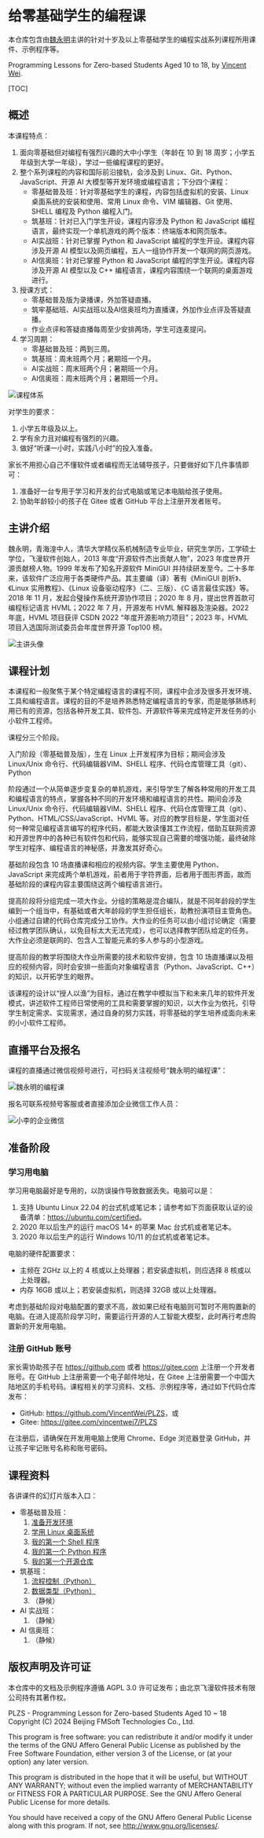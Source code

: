 # 给零基础学生的编程课

本仓库包含由[魏永明](https://github.com/VincentWei)主讲的针对十岁及以上零基础学生的编程实战系列课程所用课件、示例程序等。

Programming Lessons for Zero-based Students Aged 10 to 18, by [Vincent Wei](https://github.com/VincentWei).

[TOC]

## 概述

本课程特点：

1. 面向零基础但对编程有强烈兴趣的大中小学生（年龄在 10 到 18 周岁；小学五年级到大学一年级），学过一些编程课程的更好。
1. 整个系列课程的内容和国际前沿接轨，会涉及到 Linux、Git、Python、JavaScript、开源 AI 大模型等开发环境或编程语言；下分四个课程：
   - 零基础普及班：针对零基础学生的课程，内容包括虚拟机的安装、Linux 桌面系统的安装和使用、常用 Linux 命令、VIM 编辑器、Git 使用、SHELL 编程及 Python 编程入门。
   - 筑基班：针对已入门学生开设，课程内容涉及 Python 和 JavaScript 编程语言，最终实现一个单机游戏的两个版本：终端版本和网页版本。
   - AI实战班：针对已掌握 Python 和 JavaScript 编程的学生开设。课程内容涉及开源 AI 模型以及网页编程，五人一组协作开发一个联网的网页游戏。
   - AI信奥班：针对已掌握 Python 和 JavaScript 编程的学生开设。课程内容涉及开源 AI 模型以及 C++ 编程语言，课程内容围绕一个联网的桌面游戏进行。
1. 授课方式：
   - 零基础普及版为录播课，外加答疑直播。
   - 筑牢基础班、AI实战班以及AI信奥班均为直播课，外加作业点评及答疑直播。
   - 作业点评和答疑直播每周至少安排两场，学生可连麦提问。
1. 学习周期：
   - 零基础普及班：两到三周。
   - 筑基班：周末班两个月；暑期班一个月。
   - AI实战班：周末班两个月；暑期班一个月。
   - AI信奥班：周末班两个月；暑期班一个月。

![课程体系](slides/course-framework.svg)

对学生的要求：

1. 小学五年级及以上。
1. 学有余力且对编程有强烈的兴趣。
1. 做好“听课一小时，实践八小时”的投入准备。

家长不用担心自己不懂软件或者编程而无法辅导孩子，只要做好如下几件事情即可：

1. 准备好一台专用于学习和开发的台式电脑或笔记本电脑给孩子使用。
1. 协助年龄较小的孩子在 Gitee 或者 GitHub 平台上注册开发者账号。

## 主讲介绍

魏永明，青海湟中人，清华大学精仪系机械制造专业毕业，研究生学历，工学硕士学位，飞漫软件创始人，2013 年度“开源软件杰出贡献人物”，2023 年度世界开源贡献榜人物。1999 年发布了知名开源软件 MiniGUI 并持续研发至今。二十多年来，该软件广泛应用于各类硬件产品。其主要编（译）著有《MiniGUI 剖析》、《Linux 实用教程》、《Linux 设备驱动程序》（二、三版）、《C 语言最佳实践》等。2018 年 11 月，发起合璧操作系统开源协作项目；2020 年 8 月，提出世界首款可编程标记语言 HVML；2022 年 7 月，开源发布 HVML 解释器及渲染器。2022 年底，HVML 项目获评 CSDN 2022 “年度开源影响力项目”；2023 年，HVML 项目入选国际测试委员会年度世界开源 Top100 榜。

![主讲头像](slides/vincent-wei.jpg)

## 课程计划

本课程和一般聚焦于某个特定编程语言的课程不同，课程中会涉及很多开发环境、工具和编程语言。课程的目的不是培养熟悉特定编程语言的专家，而是能够熟练利用已有的资源，包括各种开发工具、软件包、开源软件等来完成特定开发任务的小小软件工程师。

课程分三个阶段。

入门阶段（零基础普及版），生在 Linux 上开发程序为目标；期间会涉及 Linux/Unix 命令行、代码编辑器VIM、SHELL 程序、代码仓库管理工具（git）、Python

阶段通过一个从简单逐步变复杂的单机游戏，来引导学生了解各种常用的开发工具和编程语言的特点，掌握各种不同的开发环境和编程语言的共性。期间会涉及 Linux/Unix 命令行、代码编辑器VIM、SHELL 程序、代码仓库管理工具（git）、Python、HTML/CSS/JavaScript、HVML 等。对应的教学目标是，学生面对任何一种常见编程语言编写的程序代码，都能大致读懂其工作流程，借助互联网资源和开源世界中的各种已有软件包和代码，能够实现自己需要的增强功能，最终破除学生对程序、编程语言的神秘感，并激发其好奇心。

基础阶段包含 10 场直播课和相应的视频内容。学生主要使用 Python、JavaScript 来完成两个单机游戏，前者用于字符界面，后者用于图形界面，故而基础阶段的课程内容主要围绕这两个编程语言进行。

提高阶段将分组完成一项大作业。分组的策略是混合编队，就是不同年龄段的学生编到一个组当中，有基础或者大年龄段的学生担任组长，助教扮演项目主管角色。小组通过自建的代码仓库完成分工协作。大作业的任务可以由小组讨论确定（需要经过教学团队确认，以免目标太大无法完成），也可以选择教学团队给定的任务。大作业必须是联网的、包含人工智能元素的多人参与的小型游戏。

提高阶段的教学将围绕大作业所需要的技术和软件安排，包含 10 场直播课以及相应的视频内容，同时会安排一些面向对象编程语言（Python、JavaScript、C++）的知识，以开拓学生的眼界。

该课程的设计以“授人以渔”为目标，通过在教学中模拟当下和未来几年的软件开发模式，讲述软件工程师日常使用的工具和需要掌握的知识，以大作业为依托，引导学生制定需求、实现需求，通过自身的努力实践，将零基础的学生培养成面向未来的小小软件工程师。

## 直播平台及报名

课程的直播通过微信视频号进行，可扫码关注视频号“魏永明的编程课”：

![魏永明的编程课](https://courses.fmsoft.cn/plzs/assets/qrcode-wechat-channel-weiym.png)

报名可联系视频号客服或者直接添加企业微信工作人员：

![小李的企业微信](https://courses.fmsoft.cn/plzs/assets/qrcode-wechat-enterprise-lee.png)

## 准备阶段

### 学习用电脑

学习用电脑最好是专用的，以防误操作导致数据丢失。电脑可以是：

1. 支持 Ubuntu Linux 22.04 的台式机或笔记本；请参考如下页面获取认证的设备清单：<https://ubuntu.com/certified>。
1. 2020 年以后生产的运行 macOS 14+ 的苹果 Mac 台式机或者笔记本。
1. 2020 年以后生产的运行 Windows 10/11 的台式机或者笔记本。

电脑的硬件配置要求：

- 主频在 2GHz 以上的 4 核或以上处理器；若安装虚拟机，则应选择 8 核或以上处理器。
- 内存 16GB 或以上；若安装虚拟机，则选择 32GB 或以上处理器。

考虑到基础阶段对电脑配置的要求不高，故如果已经有电脑则可暂时不用购置新的电脑。在进入提高阶段学习时，需要运行开源的人工智能大模型，此时再行考虑购置新的开发用电脑。

### 注册 GitHub 账号

家长需协助孩子在 <https://github.com> 或者 <https://gitee.com> 上注册一个开发者账号。在 GitHub 上注册需要一个电子邮件地址，在 Gitee 上注册需要一个中国大陆地区的手机号码。课程相关的学习资料、文档、示例程序等，通过如下代码仓库发布：

- GitHub: <https://github.com/VincentWei/PLZS>，或
- Gitee: <https://gitee.com/vincentwei7/PLZS>

在注册后，请确保在开发用电脑上使用 Chrome、Edge 浏览器登录 GitHub，并让孩子牢记账号名称和账号密码。

## 课程资料

各讲课件的幻灯片版本入口：

- 零基础普及班：
   1. [准备开发环境](https://courses.fmsoft.cn/plzs/preparing-ubuntu-linux.html)
   1. [学用 Linux 桌面系统](https://courses.fmsoft.cn/plzs/using-linux-desktop.html)
   1. [我的第一个 Shell 程序](https://courses.fmsoft.cn/plzs/my-first-shell-program.html)
   1. [我的第一个 Python 程序](https://courses.fmsoft.cn/plzs/my-first-python-program.html)
   1. [我的第一个开源仓库](https://courses.fmsoft.cn/plzs/my-first-open-source-repository.html)
- 筑基班：
   1. [流程控制（Python）](https://courses.fmsoft.cn/plzs/python-flow-control.html)
   1. [数据类型（Python）](https://courses.fmsoft.cn/plzs/python-data-types.html)
   1. （静候）
- AI 实战班：
   1. （静候）
- AI 信奥班：
   1. （静候）

## 版权声明及许可证

本仓库中的文档及示例程序遵循 AGPL 3.0 许可证发布；由北京飞漫软件技术有限公司持有其著作权。

PLZS - Programming Lesson for Zero-based Students Aged 10 ~ 18
Copyright (C) 2024  Beijing FMSoft Technologies Co., Ltd.

This program is free software: you can redistribute it and/or modify
it under the terms of the GNU Affero General Public License as published
by the Free Software Foundation, either version 3 of the License, or
(at your option) any later version.

This program is distributed in the hope that it will be useful,
but WITHOUT ANY WARRANTY; without even the implied warranty of
MERCHANTABILITY or FITNESS FOR A PARTICULAR PURPOSE.  See the
GNU Affero General Public License for more details.

You should have received a copy of the GNU Affero General Public License
along with this program.  If not, see <http://www.gnu.org/licenses/>.

